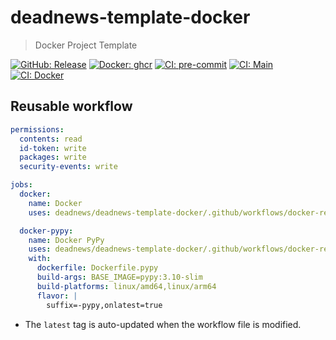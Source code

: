 # deadnews-template-docker

> Docker Project Template

[![GitHub: Release](https://img.shields.io/github/v/release/deadnews/deadnews-template-docker?logo=github&logoColor=white)](https://github.com/deadnews/deadnews-template-docker/releases/latest)
[![Docker: ghcr](https://img.shields.io/badge/docker-gray.svg?logo=docker&logoColor=white)](https://github.com/deadnews/deadnews-template-docker/pkgs/container/deadnews-template-docker)
[![CI: pre-commit](https://results.pre-commit.ci/badge/github/DeadNews/deadnews-template-docker/main.svg)](https://results.pre-commit.ci/latest/github/deadnews/deadnews-template-docker/main)
[![CI: Main](https://img.shields.io/github/actions/workflow/status/deadnews/deadnews-template-docker/main.yml?branch=main&logo=github&logoColor=white&label=main)](https://github.com/deadnews/deadnews-template-docker/actions/workflows/main.yml)
[![CI: Docker](https://img.shields.io/github/actions/workflow/status/deadnews/deadnews-template-docker/docker-publish.yml?branch=main&logo=github&logoColor=white&label=docker)](https://github.com/deadnews/deadnews-template-docker/actions/workflows/docker-publish.yml)

## Reusable workflow

```yaml
permissions:
  contents: read
  id-token: write
  packages: write
  security-events: write

jobs:
  docker:
    name: Docker
    uses: deadnews/deadnews-template-docker/.github/workflows/docker-reusable.yml@latest

  docker-pypy:
    name: Docker PyPy
    uses: deadnews/deadnews-template-docker/.github/workflows/docker-reusable.yml@latest
    with:
      dockerfile: Dockerfile.pypy
      build-args: BASE_IMAGE=pypy:3.10-slim
      build-platforms: linux/amd64,linux/arm64
      flavor: |
        suffix=-pypy,onlatest=true
```

- The `latest` tag is auto-updated when the workflow file is modified.
